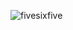<p><img src="https://github-readme-stats.vercel.app/api/top-langs?username=thefivesixfive&show_icons=true&locale=en&theme=dracula&layout=compact" alt="fivesixfive" /></p>
